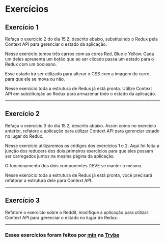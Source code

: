# Exercícios

## Exercício 1

Refaça o exercício 2 do dia 15.2, descrito abaixo, substituindo o Redux pela Context API para gerenciar o estado da aplicação.

Nesse exercício temos três carros com as cores Red, Blue e Yellow. Cada um deles apresenta um botão que ao ser clicado passa um estado para o Redux com um booleano.

Esse estado irá ser utilizado para alterar o CSS com a imagem do carro, para que ele se mova ou não.

Nesse exercício toda a estrutura de Redux já está pronta. Utilize Context API em substituição ao Redux para armazenar todo o estado da aplicação.

---

## Exercício 2

Refaça o exercício 3 do dia 15.2, descrito abaixo. Assim como no exercício anterior, refatore a aplicação para utilizar Context API para gerenciar estado no lugar do Redux.

Nesse exercício utilizaremos os códigos dos exercícios 1 e 2. Aqui foi feita a junção dos reducers dos dois primeiros exercícios para que eles possam ser carregados juntos na mesma página da aplicação.

O funcionamento dos dois componentes DEVE se manter o mesmo.

Nesse exercício toda a estrutura de Redux já está pronta, você precisará refatorar a estrutura dele para Context API.

---

## Exercício 3 

Refatore o exercício sobre o Reddit, modifique a aplicação para utilizar Context API para gerenciar o estado no lugar de Redux.

---

### Esses exercícios foram feitos por [min](https://www.linkedin.com/in/jonathan-r-andrade/) na [Trybe](https://www.betrybe.com/)
